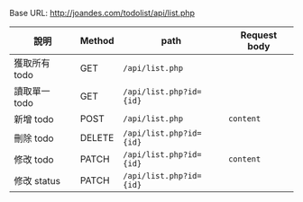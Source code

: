 Base URL: http://joandes.com/todolist/api/list.php

| 說明     | Method   | path       | Request body         |
|--------|---------|----------|----------------------|
| 獲取所有 todo | GET | `/api/list.php` |   |
| 讀取單一 todo | GET  | `/api/list.php?id={id}` |   |
| 新增 todo   | POST   | `/api/list.php` |`content` |            
| 刪除 todo   | DELETE  | `/api/list.php?id={id}`  |  |            
| 修改 todo | PATCH   | `/api/list.php?id={id}`|`content`|   
| 修改 status | PATCH   | `/api/list.php?id={id}`||   
